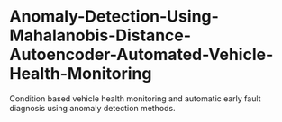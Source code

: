 # Anomaly-Detection-Using-Mahalanobis-Distance-Autoencoder-Automated-Vehicle-Health-Monitoring
Condition based vehicle health monitoring and automatic early fault diagnosis using anomaly detection methods.

